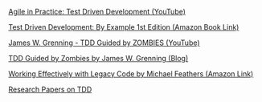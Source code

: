<!--bl
(filemeta
    (title "Other Resources"))
/bl-->

[Agile in Practice: Test Driven Development (YouTube)](https://www.youtube.com/watch?v=uGaNkTahrIw)

[Test Driven Development: By Example 1st Edition (Amazon Book Link)](https://a.co/d/1kCNdcz)

[James W. Grenning - TDD Guided by ZOMBIES (YouTube)](www.youtube.com/watch?v=dYM8HEacJgs)

[TDD Guided by Zombies by James W. Grenning (Blog)](https://blog.wingman-sw.com/tdd-guided-by-zombies)

[Working Effectively with Legacy Code by Michael Feathers (Amazon Link)](https://a.co/d/9HelBB9)

[Research Papers on TDD](https://github.com/jason-kerney/CoachingResources#user-content-tdd-research)